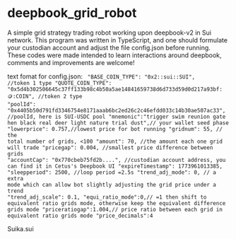 # deepbook_grid_robot
A simple grid strategy trading robot working upon deepbook-v2 in Sui network. This program was written in TypeScript, and one should formulate your custodian account and adjust the file config.json before running. These codes were made intended to learn interactions around deepbook, comments and improvements are welcome!

text fomat for config.json:
<code>
  "BASE_COIN_TYPE": "0x2::sui::SUI",   //token 1 type
  "QUOTE_COIN_TYPE": "0x5d4b302506645c37ff133b98c4b50a5ae14841659738d6d733d59d0d217a93bf::coin::COIN", //token 2 type
  "poolId": "0x4405b50d791fd3346754e8171aaab6bc2ed26c2c46efdd033c14b30ae507ac33",  //poolId, here is SUI-USDC pool
  "mnemonic":"trigger swim reunion gate hen black real deer light nature trial dust",// your wallet seed phase
  "lowerprice": 0.757,//lowest price for bot running
  "gridnum": 55, // the total number of grids, <100
  "amount": 70, //the amount each one grid will trade
  "pricegap": 0.004,  //smallest price difference between grids
  "accountCap": "0x770cbeb75fd2b....", //custodian account address, you can find it in Cetus's Deepbook UI
  "expireTimestamp": 1773961013385, 
  "sleepperiod": 2500, //loop period =2.5s
  "trend_adj_mode": 0, // a extra mode which can allow bot slightly adjusting the grid price under a trend
  "trend_adj_scale": 0.1,
  "equi_ratio_mode":0,// =1 then shift to equivalent ratio grids mode, otherwise keep the equivalent difference grids mode
  "priceratiogap":1.004,// price ratio between each grid in equivalent ratio grids mode
  "price_decimals":4 
</code>

Suika.sui
